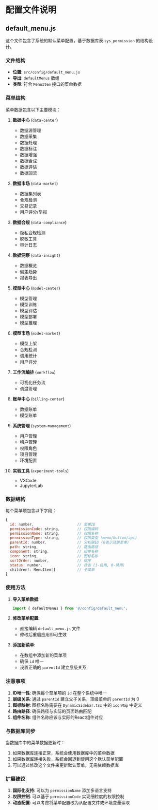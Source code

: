 # 配置文件说明

## default_menu.js

这个文件包含了系统的默认菜单配置，基于数据库表 `sys_permission` 的结构设计。

### 文件结构

- **位置**: `src/config/default_menu.js`
- **导出**: `defaultMenus` 数组
- **类型**: 符合 `MenuItem` 接口的菜单数据

### 菜单结构

菜单数据包含以下主要模块：

1. **数据中心** (`data-center`)
   - 数据源管理
   - 数据采集
   - 数据处理
   - 数据标注
   - 数据增强
   - 数据合成
   - 数据评估
   - 数据回流

2. **数据市场** (`data-market`)
   - 数据集列表
   - 合规检测
   - 交易记录
   - 用户评分/举报

3. **数据合规** (`data-compliance`)
   - 隐私合规检测
   - 脱敏工具
   - 审计日志

4. **数据洞察** (`data-insight`)
   - 数据概览
   - 偏差趋势
   - 报表导出

5. **模型中心** (`model-center`)
   - 模型管理
   - 模型训练
   - 模型评估
   - 模型部署
   - 模型推理

6. **模型市场** (`model-market`)
   - 模型上架
   - 合规检测
   - 调用统计
   - 用户评分

7. **工作流编排** (`workflow`)
   - 可视化任务流
   - 调度管理

8. **账单中心** (`billing-center`)
   - 数据账单
   - 模型账单

9. **系统管理** (`system-management`)
   - 用户管理
   - 租户管理
   - 权限角色
   - 项目管理
   - 环境配置

10. **实验工具** (`experiment-tools`)
    - VSCode
    - JupyterLab

### 数据结构

每个菜单项包含以下字段：

```javascript
{
  id: number,                    // 菜单ID
  permissionCode: string,        // 权限编码
  permissionName: string,        // 权限名称
  permissionType: string,        // 权限类型 (menu/button/api)
  parentId: number,              // 父权限ID (0表示顶级菜单)
  path: string,                  // 路由路径
  component: string,             // 组件名称
  icon: string,                  // 图标名称
  sortOrder: number,             // 排序
  status: number,                // 状态 (1-启用, 0-禁用)
  children?: MenuItem[]          // 子菜单
}
```

### 使用方法

1. **导入菜单数据**:
   ```javascript
   import { defaultMenus } from '@/config/default_menu';
   ```

2. **修改菜单配置**:
   - 直接编辑 `default_menu.js` 文件
   - 修改后重启应用即可生效

3. **添加新菜单**:
   - 在数组中添加新的菜单项
   - 确保 `id` 唯一
   - 设置正确的 `parentId` 建立层级关系

### 注意事项

1. **ID唯一性**: 确保每个菜单项的 `id` 在整个系统中唯一
2. **层级关系**: 通过 `parentId` 建立父子关系，顶级菜单的 `parentId` 为 0
3. **图标映射**: 图标名称需要在 `DynamicSidebar.tsx` 中的 `iconMap` 中定义
4. **路由路径**: 确保路径与实际的页面路由匹配
5. **组件名称**: 组件名称应该与实际的React组件对应

### 与数据库同步

当数据库中的菜单数据更新时：

1. 如果数据库连接正常，系统会使用数据库中的菜单数据
2. 如果数据库连接失败，系统会回退到使用这个默认菜单配置
3. 可以通过修改这个文件来更新默认菜单，无需依赖数据库

### 扩展建议

1. **国际化支持**: 可以为 `permissionName` 添加多语言支持
2. **权限控制**: 可以基于 `permissionCode` 实现细粒度的权限控制
3. **动态配置**: 可以考虑将菜单配置改为从配置文件或环境变量读取
